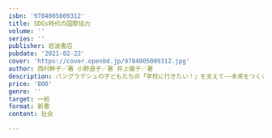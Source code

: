 ```yaml
---
isbn: '9784005009312'
title: SDGs時代の国際協力
volume: ''
series: ''
publisher: 岩波書店
pubdate: '2021-02-22'
cover: 'https://cover.openbd.jp/9784005009312.jpg'
author: 西村幹子／著 小野道子／著 井上儀子／著
description: バングラデシュの子どもたちの「学校に行きたい！」を支えて——未来をつくるパートナーシップを考える
price: '800'
genre: ''
target: 一般
format: 新書
content: 社会

---
```

